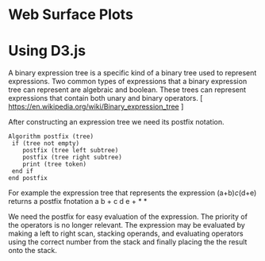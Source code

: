 # Web Surface Plots
# Using D3.js

A binary expression tree is a specific kind of a binary tree used to represent expressions. Two common types of expressions that a binary expression tree can represent are algebraic and boolean. These trees can represent expressions that contain both unary and binary operators.
[ https://en.wikipedia.org/wiki/Binary_expression_tree ]

After constructing an expression tree we need its postfix notation.

	Algorithm postfix (tree)	
	 if (tree not empty)
	    postfix (tree left subtree)
	    postfix (tree right subtree)
	    print (tree token)
	 end if
	end postfix

For example the expression tree that represents the expression
	(a+b)*c*(d+e) 
returns a postfix fnotation
	a b + c d e + * * 

We need the postfix for easy evaluation of the expression. The priority of the operators is no longer relevant. The expression may be evaluated by making a left to right scan, stacking operands, and evaluating operators using the correct number from the stack and finally placing the the result onto the stack.


